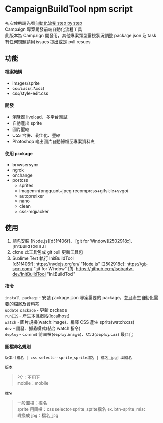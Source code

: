 CampaignBuildTool npm script
======================================================================
初次使用請先看[自動化流程 step by step](https://hackmd.io/s/S1ohqCzN)  
Campaign 專案開發前端自動化流程工具  
此版本為 Campaign 開發用，其他專案類型需視狀況調整 package.json 及 task  
有任何問題請用 issues 提出或是 pull resuest

## 功能
#### 檔案結構
- images/sprite
- css/sass(_*.css)
- css/style-edit.css

#### 開發
- 瀏覽器 liveload、多平台測試
- 自動產出 sprite
- 圖片壓縮
- CSS 合併、最佳化、壓縮
- Photoshop 輸出圖片自動歸檔至專案資料夾

#### 使用 package
* browsersync
* ngrok
* onchange
* postcss
	- sprites
	- imagemin(pngquant+jpeg-recompress+gifsicle+svgo)
	- autoprefixer
	- nano
	- clean
	- css-mqpacker

## 使用
1. 請先安裝 [Node.js][d51f406f]、 [git for Window][2502918c]、[InitBuildTool][3]
2. clone 此工具包或 git pull 更新工具包
3. Sublime Text 執行 InitBuildTool  
[d51f406f]: https://nodejs.org/en/ "Node.js"
[2502918c]: https://git-scm.com/ "git for Window"
[3]: https://github.com/isobartw-dev/InitBuildTool "InitBuildTool"

#### 指令
```install package``` - 安裝 package.json 專案需要的 package，並且產生自動化需要的檔案及資料夾  
```update package``` - 更新 package  
```runIIS``` - 產生本機網站(localhost)  
```watch``` - 圖片規檔(watch:image)、編譯 CSS 產生 sprite(watch:css)  
```dev``` - 開發、抓蟲模式(結合 watch 指令)  
```deploy``` - commit 前圖檔(deploy:image)、CSS(deploy:css) 最佳化  

#### 圖檔命名規則
```
版本-[檔名 | css selector-sprite_sprite檔名 | 檔名_jpg].副檔名	
```  
``
版本
``  
>PC：不用下  
>mobile：mobile  

``檔名``
>一般圖檔：檔名  
>sprite 用圖檔：css selector-sprite_sprite檔名 ex. btn-sprite_misc  
>轉換成 jpg：檔名_jpg
